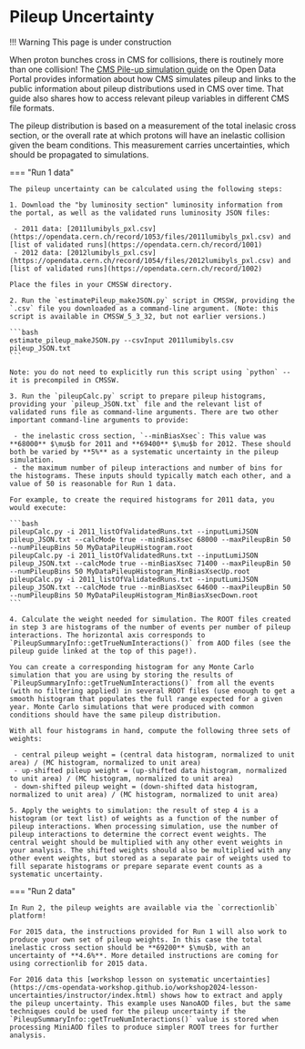 # Pileup Uncertainty

!!! Warning
    This page is under construction

When proton bunches cross in CMS for collisions, there is routinely more than one collision! The [CMS Pile-up simulation guide](https://opendata.cern.ch/docs/cms-guide-pileup-simulation) on the Open Data Portal provides information about how CMS simulates pileup and links to the public information about pileup distributions used in CMS over time. That guide also shares how to access relevant pileup variables in different CMS file formats.

The pileup distribution is based on a measurement of the total inelasic cross section, or the overall rate at which protons will have an inelastic collision given the beam conditions. This measurement carries uncertainties, which should be propagated to simulations.

=== "Run 1 data"

    The pileup uncertainty can be calculated using the following steps:

    1. Download the "by luminosity section" luminosity information from the portal, as well as the validated runs luminosity JSON files:

     - 2011 data: [2011lumibyls_pxl.csv](https://opendata.cern.ch/record/1053/files/2011lumibyls_pxl.csv) and [list of validated runs](https://opendata.cern.ch/record/1001)
     - 2012 data: [2012lumibyls_pxl.csv](https://opendata.cern.ch/record/1054/files/2012lumibyls_pxl.csv) and [list of validated runs](https://opendata.cern.ch/record/1002)

    Place the files in your CMSSW directory. 

    2. Run the `estimatePileup_makeJSON.py` script in CMSSW, providing the `.csv` file you downloaded as a command-line argument. (Note: this script is available in CMSSW_5_3_32, but not earlier versions.)

    ```bash
    estimate_pileup_makeJSON.py --csvInput 2011lumibyls.csv pileup_JSON.txt
    ```

    Note: you do not need to explicitly run this script using `python` -- it is precompiled in CMSSW.

    3. Run the `pileupCalc.py` script to prepare pileup histograms, providing your `pileup_JSON.txt` file and the relevant list of validated runs file as command-line arguments. There are two other important command-line arguments to provide:

     - the inelastic cross section, `--minBiasXsec`: This value was **68000** $\mu$b for 2011 and **69400** $\mu$b for 2012. These should both be varied by **5%** as a systematic uncertainty in the pileup simulation.
     - the maximum number of pileup interactions and number of bins for the histograms. These inputs should typically match each other, and a value of 50 is reasonable for Run 1 data.

    For example, to create the required histograms for 2011 data, you would execute:

    ```bash
    pileupCalc.py -i 2011_listOfValidatedRuns.txt --inputLumiJSON pileup_JSON.txt --calcMode true --minBiasXsec 68000 --maxPileupBin 50 --numPileupBins 50 MyDataPileupHistogram.root
    pileupCalc.py -i 2011_listOfValidatedRuns.txt --inputLumiJSON pileup_JSON.txt --calcMode true --minBiasXsec 71400 --maxPileupBin 50 --numPileupBins 50 MyDataPileupHistogram_MinBiasXsecUp.root
    pileupCalc.py -i 2011_listOfValidatedRuns.txt --inputLumiJSON pileup_JSON.txt --calcMode true --minBiasXsec 64600 --maxPileupBin 50 --numPileupBins 50 MyDataPileupHistogram_MinBiasXsecDown.root
    ```

    4. Calculate the weight needed for simulation. The ROOT files created in step 3 are histograms of the number of events per number of pileup interactions. The horizontal axis corresponds to `PileupSummaryInfo::getTrueNumInteractions()` from AOD files (see the pileup guide linked at the top of this page!).

    You can create a corresponding histogram for any Monte Carlo simulation that you are using by storing the results of `PileupSummaryInfo::getTrueNumInteractions()` from all the events (with no filtering applied) in several ROOT files (use enough to get a smooth histogram that populates the full range expected for a given year. Monte Carlo simulations that were produced with common conditions should have the same pileup distribution.

    With all four histograms in hand, compute the following three sets of weights:

     - central pileup weight = (central data histogram, normalized to unit area) / (MC histogram, normalized to unit area)
     - up-shifted pileup weight = (up-shifted data histogram, normalized to unit area) / (MC histogram, normalized to unit area)
     - down-shifted pileup weight = (down-shifted data histogram, normalized to unit area) / (MC histogram, normalized to unit area)

    5. Apply the weights to simulation: the result of step 4 is a histogram (or text list) of weights as a function of the number of pileup interactions. When processing simulation, use the number of pileup interactions to determine the correct event weights. The central weight should be multiplied with any other event weights in your analysis. The shifted weights should also be multiplied with any other event weights, but stored as a separate pair of weights used to fill separate histograms or prepare separate event counts as a systematic uncertainty.

=== "Run 2 data"

    In Run 2, the pileup weights are available via the `correctionlib` platform!

    For 2015 data, the instructions provided for Run 1 will also work to produce your own set of pileup weights. In this case the total inelastic cross section should be **69200** $\mu$b, with an uncertainty of **4.6%**. More detailed instructions are coming for using correctionlib for 2015 data.

    For 2016 data this [workshop lesson on systematic uncertainties](https://cms-opendata-workshop.github.io/workshop2024-lesson-uncertainties/instructor/index.html) shows how to extract and apply the pileup uncertainty. This example uses NanoAOD files, but the same techniques could be used for the pileup uncertainty if the `PileupSummaryInfo::getTrueNumInteractions()` value is stored when processing MiniAOD files to produce simpler ROOT trees for further analysis.
